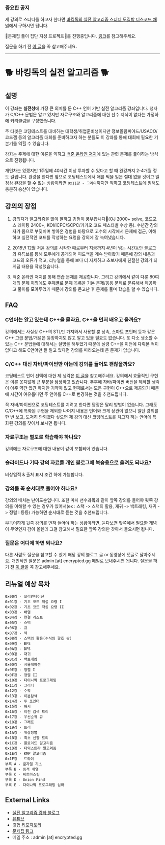 ### 중요한 공지
 
제 강의로 스터디를 하고자 한다면 [바킹독의 실전 알고리즘 스터디 모집방 디스코드 채널](https://discord.gg/uUVuFvrXyz)에서 구하시면 됩니다.

📡문제집 풀이 집단 지성 프로젝트📡를 진행중입니다. [링크](docs/solution-request.md)를 참고해주세요.

질문을 하기 전 [이 글](docs/how-to-ask.md)을 꼭 참고해주세요.

---
 
# 🐕 바킹독의 실전 알고리즘 🐕

## 설명

이 강좌는 **실전성**에 가장 큰 의미를 둔 C++ 언어 기반 실전 알고리즘 강좌입니다. 청자가 C/C++ 문법은 알고 있지만 자료구조와 알고리즘에 대한 선수 지식이 없다는 가정하에 커리큘럼을 구성했습니다. 

주 타겟은 코딩테스트를 대비하는 대학생/취업준비생이지만 정보올림피아드/USACO/코드잼 등의 알고리즘 대회를 준비하고자 하는 분들도 이 강좌를 통해 대회에 필요한 기본기를 익힐 수 있습니다.

강좌는 주제에 대한 이론을 익히고 [백준 온라인 저지](https://www.acmicpc.net/)에 있는 관련 문제를 풀이하는 방식으로 진행됩니다.

개인차는 있겠지만 1주일에 40시간 이상 투자할 수 있다고 할 때 완강까지 2-4개월 정도 걸립니다. 완강을 한다면 앞으로 코딩테스트에서 애를 먹을 일은 절대 없을 것이고 일정상 완강을 할 수 없는 상황이라면 `0x11강 - 그리디`까지만 익히고 코딩테스트에 임해도 충분히 승산이 있습니다.

## 강의의 장점

1. 강의자가 알고리즘을 많이 잘하고 경험이 풍부합니다🤣(OJ 2000+ solve, 코드포스 레이팅 2400+, KOI/ICPC/SCPC/카카오 코드 페스티벌 수상 등). 수년간 강의자가 몸으로 부딪치며 쌓아온 경험을 바탕으로 고수의 시각에서 문제에 접근, 이해하고 실전적인 코드를 작성하는 요령을 강의에 잘 녹여냈습니다.

2. 2018년 12월 처음 강의를 시작한 때로부터 지금까지 4년이 넘는 시간동안 블로그와 유튜브를 통해 모두에게 공개되어 피드백을 계속 받아왔기 때문에 강의 내용과 코드의 오류가 적고, 리뉴얼을 통해 보다 더 자세하고 초보자에게 친절한 강의가 되게끔 내용을 작성했습니다.

3. 백준 온라인 저지를 통해 연습 문제를 제공합니다. 그리고 강의에서 같이 다룬 80여개의 문제 이외에도 주제별로 문제 목록을 기본 문제/응용 문제로 분류해서 제공하고 풀이를 모아두었기 때문에 강의를 듣고난 후 문제를 풀며 학습을 할 수 있습니다.

## FAQ

### C언어는 알고 있는데 C++을 몰라요. C++을 먼저 배우고 올까요?
강의에서는 사실상 C++의 STL만 가져와서 사용할 뿐 상속, 스마트 포인터 등과 같은 C++ 고급 문법/개념은 등장하지도 않고 알고 있을 필요도 없습니다. 또 다소 생소할 수 있는 C++ 문법들에 대해서는 설명을 해두었기 때문에 설령 C++을 이전에 다뤄본 적이 없다고 해도 C언어만 잘 알고 있다면 강의를 따라오는데 큰 문제가 없습니다.

### C/C++ 대신 자바/파이썬만 아는데 강의를 들어도 괜찮을까요?
코딩테스트 언어 선택에 대한 제 생각은 [이 글](https://blog.encrypted.gg/965)을 참고해주세요. 강의에서 효율적인 구현은 이론 못지않게 큰 부분을 담당하고 있습니다. 추후에 자바/파이썬 버전을 제작할 생각이 아주 약간 있긴 하지만 기약이 없고 현재로서는 모든 구현이 C++으로 제공되기 때문에 시간이 여유롭다면 주 언어를 C++로 변경하는 것을 추천드립니다.

꼭 자바/파이썬으로 코딩테스트를 치려고 한다면 당장은 달리 방법이 없습니다. 그래도 C/C++에 특화된 구현을 제외한 나머지 내용은 언어와 크게 상관이 없으니 일단 강의를 한 번 보고, 도저히 안되겠다 싶으면 제 강의 대신 코딩테스트를 치고자 하는 언어에 특화된 강의를 찾아서 보시면 됩니다.

### 자료구조는 별도로 학습해야 하나요?
강의에는 자료구조에 대한 내용이 같이 포함되어 있습니다.

### 슬라이드나 기타 강의 자료를 개인 블로그에 복습용으로 올려도 되나요?
비상업적 & 출처 표시 조건 하에 가능합니다.

### 강의를 꼭 순서대로 들어야 하나요?
강의의 배치는 난이도순입니다. 또한 마치 선수과목과 같이 앞쪽 강의를 들어야 뒷쪽 강의를 이해할 수 있는 경우가 있어서(ex : 스택 -> 스택의 활용, 재귀 -> 백트래킹, 재귀 -> 정렬 I 등등) 가능하면 순서대로 듣는 것을 추천드립니다.

부득이하게 뒷쪽 강의를 먼저 들어야 하는 상황이라면, 듣다보면 앞쪽에서 필요한 개념이 무엇인지 감이 올텐데 그걸 참고해서 필요한 앞쪽 강의만 찾아서 들으시면 됩니다.

### 질문은 어디에 하면 되나요?
다른 사람도 질문을 참고할 수 있게 해당 강의 블로그 글 or 동영상에 댓글로 달아주세요. 개인적인 질문은 admin [at] encrypted.gg 메일로 보내주시면 됩니다. 질문을 하기 전 [이 글](docs/how-to-ask.md)을 꼭 참고해주세요.

## 리뉴얼 예상 목차
```
0x00강 - 오리엔테이션
0x01강 - 기초 코드 작성 요령 I
0x02강 - 기초 코드 작성 요령 II
0x03강 - 배열
0x04강 - 연결 리스트
0x05강 - 스택
0x06강 - 큐
0x07강 - 덱
0x08강 - 스택의 활용(수식의 괄호 쌍)
0x09강 - BFS
0x0A강 - DFS
0x0B강 - 재귀
0x0C강 - 백트래킹
0x0D강 - 시뮬레이션
0x0E강 - 정렬 I
0x0F강 - 정렬 II
0x10강 - 다이나믹 프로그래밍
0x11강 - 그리디
0x12강 - 수학
0x13강 - 이분탐색
0x14강 - 투 포인터
0x15강 - 해시
0x16강 - 이진 검색 트리
0x17강 - 우선순위 큐
0x18강 - 그래프
0x19강 - 트리
0x1A강 - 위상정렬
0x1B강 - 최소 신장 트리
0x1C강 - 플로이드 알고리즘
0x1D강 - 다익스트라 알고리즘
0x1E강 - KMP 알고리즘 
0x1F강 - 트라이
부록 A - 문자열 기초
부록 B - 동적 배열
부록 C - 비트마스킹
부록 D - Union Find
부록 E - 다이나믹 프로그래밍 심화
```

## External Links

- [실전 알고리즘 강좌 블로그](https://blog.encrypted.gg/category/%EA%B0%95%EC%A2%8C/%EC%8B%A4%EC%A0%84%20%EC%95%8C%EA%B3%A0%EB%A6%AC%EC%A6%98)
- [유튜브](https://www.youtube.com/c/baaarkingdog)
- [깃헙 리포지토리](https://github.com/encrypted-def/basic-algo-lecture)
- [문제집 링크](workbook.md)
- 메일 주소 : admin [at] encrypted.gg
 
